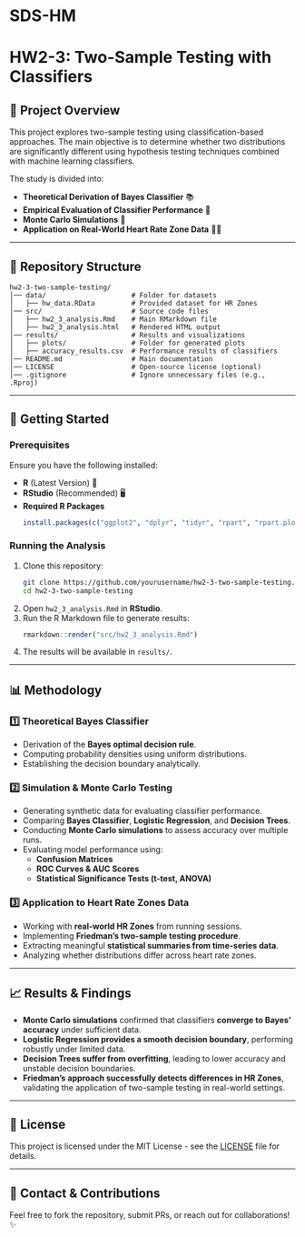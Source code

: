 # SDS-HM
# HW2-3: Two-Sample Testing with Classifiers

## 📌 Project Overview
This project explores two-sample testing using classification-based approaches. The main objective is to determine whether two distributions are significantly different using hypothesis testing techniques combined with machine learning classifiers.

The study is divided into:
- **Theoretical Derivation of Bayes Classifier** 📚
- **Empirical Evaluation of Classifier Performance** 🧪
- **Monte Carlo Simulations** 🎲
- **Application on Real-World Heart Rate Zone Data** 🏃‍♂️

---
## 📂 Repository Structure
```
hw2-3-two-sample-testing/
│── data/                     # Folder for datasets
│   ├── hw_data.RData         # Provided dataset for HR Zones
│── src/                      # Source code files
│   ├── hw2_3_analysis.Rmd    # Main RMarkdown file
│   ├── hw2_3_analysis.html   # Rendered HTML output
│── results/                  # Results and visualizations
│   ├── plots/                # Folder for generated plots
│   ├── accuracy_results.csv  # Performance results of classifiers
│── README.md                 # Main documentation
│── LICENSE                   # Open-source license (optional)
│── .gitignore                # Ignore unnecessary files (e.g., .Rproj)
```

---
## 🚀 Getting Started
### **Prerequisites**
Ensure you have the following installed:
- **R** (Latest Version) 🔢
- **RStudio** (Recommended) 🖥️
- **Required R Packages**
  ```r
  install.packages(c("ggplot2", "dplyr", "tidyr", "rpart", "rpart.plot", "pROC"))
  ```

### **Running the Analysis**
1. Clone this repository:
   ```sh
   git clone https://github.com/yourusername/hw2-3-two-sample-testing.git
   cd hw2-3-two-sample-testing
   ```
2. Open `hw2_3_analysis.Rmd` in **RStudio**.
3. Run the R Markdown file to generate results:
   ```r
   rmarkdown::render("src/hw2_3_analysis.Rmd")
   ```
4. The results will be available in `results/`.

---
## 📊 Methodology

### **1️⃣ Theoretical Bayes Classifier**
- Derivation of the **Bayes optimal decision rule**.
- Computing probability densities using uniform distributions.
- Establishing the decision boundary analytically.

### **2️⃣ Simulation & Monte Carlo Testing**
- Generating synthetic data for evaluating classifier performance.
- Comparing **Bayes Classifier**, **Logistic Regression**, and **Decision Trees**.
- Conducting **Monte Carlo simulations** to assess accuracy over multiple runs.
- Evaluating model performance using:
  - **Confusion Matrices**
  - **ROC Curves & AUC Scores**
  - **Statistical Significance Tests (t-test, ANOVA)**

### **3️⃣ Application to Heart Rate Zones Data**
- Working with **real-world HR Zones** from running sessions.
- Implementing **Friedman’s two-sample testing procedure**.
- Extracting meaningful **statistical summaries from time-series data**.
- Analyzing whether distributions differ across heart rate zones.

---
## 📈 Results & Findings
- **Monte Carlo simulations** confirmed that classifiers **converge to Bayes’ accuracy** under sufficient data.
- **Logistic Regression provides a smooth decision boundary**, performing robustly under limited data.
- **Decision Trees suffer from overfitting**, leading to lower accuracy and unstable decision boundaries.
- **Friedman’s approach successfully detects differences in HR Zones**, validating the application of two-sample testing in real-world settings.

---
## 📜 License
This project is licensed under the MIT License - see the [LICENSE](LICENSE) file for details.

---
## 📧 Contact & Contributions
Feel free to fork the repository, submit PRs, or reach out for collaborations! ✨

